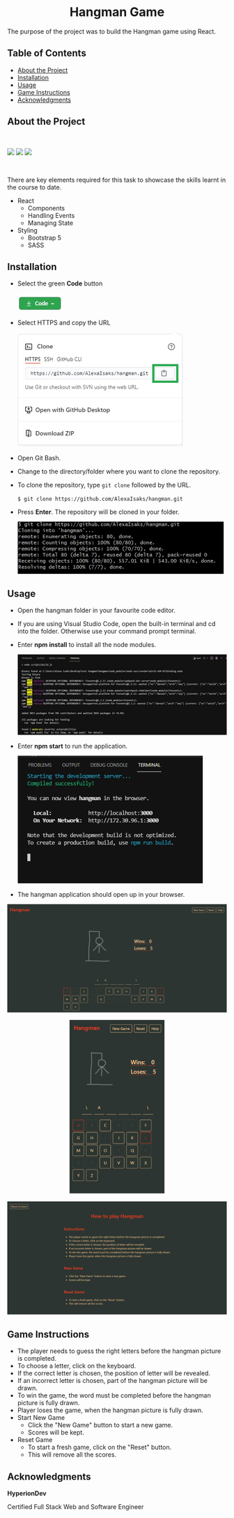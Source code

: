 <h1 align="center">Hangman Game</h1>
The purpose of the project was to build the Hangman game using React.


## Table of Contents

* [About the Project](#about-the-project)
* [Installation](#installation)
* [Usage](#usage)
* [Game Instructions](#game-instructions)
* [Acknowledgments](#acknowledgments)

## About the Project

<br>

![](https://img.shields.io/badge/React-brightgreen) ![](https://img.shields.io/badge/Bootstrap-green) ![](https://img.shields.io/badge/SASS-yellowgreen) 

<br>

There are key elements required for this task to showcase the skills learnt in the course to date. <br>

* React
    - Components
    - Handling Events
    - Managing State
* Styling
    - Bootstrap 5
    - SASS

## Installation

* Select the green **Code** button  

  ![code button](./readme-images/code-button.jpg)

* Select HTTPS and copy the URL 

  ![clone repo](./readme-images/copy-button.jpg) 

* Open Git Bash.
* Change to the directory/folder where you want to clone the repository.
* To clone the repository, type `git clone` followed by the URL. 

  `$ git clone https://github.com/AlexaIsaks/hangman.git`

* Press **Enter**. The repository will be cloned in your folder.

  ![cloned repo](./readme-images/clone.jpg) 

## Usage

* Open the hangman folder in your favourite code editor.

* If you are using Visual Studio Code, open the built-in terminal and cd into the folder. Otherwise use your command prompt terminal. 

* Enter **npm install** to install all the node modules.

  ![live server](./readme-images/npm-install.jpg)

* Enter **npm start** to run the application.

  ![live server](./readme-images/npm-start.jpg)

* The hangman application should open up in your browser.


<p align="center"><img alt="Hangman desktop" src="./readme-images/hangman-desktop.png" width="600"></p>
<p align="center"><img alt="Hangman mobile" src="./readme-images/hangman-mobile.png" height="400"></p>
<p align="center"><img alt="Hangman instructions desktop" src="./readme-images/hangman-instructions-desktop.png" width="600"></p>

## Game Instructions

* The player needs to guess the right letters before the hangman picture is completed.
* To choose a letter, click on the keyboard.
* If the correct letter is chosen, the position of letter will be revealed.
* If an incorrect letter is chosen, part of the hangman picture will be drawn.
* To win the game, the word must be completed before the hangman picture is fully drawn.
* Player loses the game, when the hangman picture is fully drawn.
* Start New Game
  * Click the "New Game" button to start a new game.
  * Scores will be kept.
* Reset Game
  * To start a fresh game, click on the "Reset" button.
  * This will remove all the scores.

## Acknowledgments

**HyperionDev**

Certified Full Stack Web and Software Engineer 

